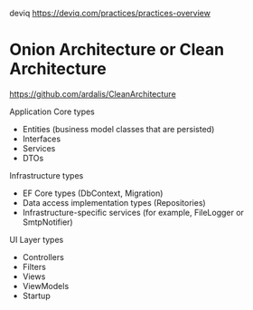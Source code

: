 deviq https://deviq.com/practices/practices-overview

# Onion Architecture or Clean Architecture
https://github.com/ardalis/CleanArchitecture

Application Core types
- Entities (business model classes that are persisted)
- Interfaces
- Services
- DTOs

Infrastructure types
- EF Core types (DbContext, Migration)
- Data access implementation types (Repositories)
- Infrastructure-specific services (for example, FileLogger or SmtpNotifier)

UI Layer types
- Controllers
- Filters
- Views
- ViewModels
- Startup
